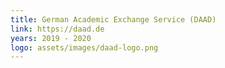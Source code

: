 ```yaml
---
title: German Academic Exchange Service (DAAD)
link: https://daad.de
years: 2019 - 2020
logo: assets/images/daad-logo.png
---
```

